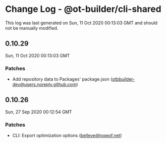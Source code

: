 # Change Log - @ot-builder/cli-shared

This log was last generated on Sun, 11 Oct 2020 00:13:03 GMT and should not be manually modified.

<!-- Start content -->

## 0.10.29

Sun, 11 Oct 2020 00:13:03 GMT

### Patches

- Add repository data to Packages' package.json (otbbuilder-dev@users.noreply.github.com)

## 0.10.26

Sun, 27 Sep 2020 00:12:54 GMT

### Patches

- CLI: Export optimization options (belleve@typeof.net)
